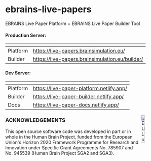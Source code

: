 # ebrains-live-papers
EBRAINS Live Paper Platform + EBRAINS Live Paper Builder Tool

#### Production Server:
| <!-- --> | <!-- -->                                        |
|----------|-------------------------------------------------|
| Platform | https://live-papers.brainsimulation.eu/         |
| Builder  | https://live-papers.brainsimulation.eu/builder/ |

#### Dev Server:
| <!-- --> | <!-- -->                                  |
|----------|-------------------------------------------|
| Platform | https://live-paper-platform.netlify.app/  |
| Builder  | https://live-paper-builder.netlify.app/   |
| Docs     | https://live-paper-docs.netlify.app/      |

<div><img src="https://raw.githubusercontent.com/appukuttan-shailesh/ebrains-live-papers/master/eu_logo.jpg" alt="EU Logo" width="15%" align="right"></div>

### ACKNOWLEDGEMENTS
This open source software code was developed in part or in whole in the Human Brain Project, funded from the European Union's Horizon 2020 Framework Programme for Research and Innovation under Specific Grant Agreements No. 785907 and No. 945539 (Human Brain Project SGA2 and SGA3).
